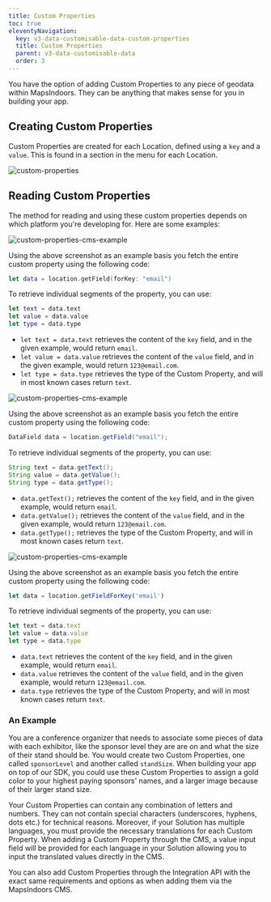 ```yaml
---
title: Custom Properties
toc: true
eleventyNavigation:
  key: v3-data-customisable-data-custom-properties
  title: Custom Properties
  parent: v3-data-customisable-data
  order: 3
---
```


You have the option of adding Custom Properties to any piece of geodata within MapsIndoors. They can be anything that makes sense for you in building your app.

## Creating Custom Properties

Custom Properties are created for each Location, defined using a `key` and a `value`. This is found in a section in the menu for each Location.

![custom-properties](/assets/various/custom-properties.png)

## Reading Custom Properties

The method for reading and using these custom properties depends on which platform you're developing for. Here are some examples:

<mi-tabs>
<mi-tab label="iOS" tab-for="iOS"></mi-tab>
<mi-tab label="Android" tab-for="Android"></mi-tab>
<mi-tab label="Web" tab-for="Web"></mi-tab>
<mi-tab-panel id="iOS">

![custom-properties-cms-example](/assets/various/custom-properties-cms-example.png)

Using the above screenshot as an example basis you fetch the entire custom property using the following code:

```swift
let data = location.getField(forKey: "email")
```

To retrieve individual segments of the property, you can use:

```swift
let text = data.text
let value = data.value
let type = data.type
```

* `let text = data.text` retrieves the content of the `key` field, and in the given example, would return `email`.
* `let value = data.value` retrieves the content of the `value` field, and in the given example, would return `123@email.com`.
* `let type = data.type` retrieves the type of the Custom Property, and will in most known cases return `text`.

</mi-tab-panel>
<mi-tab-panel id="Android">

![custom-properties-cms-example](/assets/various/custom-properties-cms-example.png)

Using the above screenshot as an example basis you fetch the entire custom property using the following code:

```java
DataField data = location.getField("email");
```

To retrieve individual segments of the property, you can use:

```java
String text = data.getText();
String value = data.getValue();
String type = data.getType();
```

* `data.getText();` retrieves the content of the `key` field, and in the given example, would return `email`.
* `data.getValue();` retrieves the content of the `value` field, and in the given example, would return `123@email.com`.
* `data.getType();` retrieves the type of the Custom Property, and will in most known cases return `text`.

</mi-tab-panel>
<mi-tab-panel id="Web">

![custom-properties-cms-example](/assets/various/custom-properties-cms-example.png)

Using the above screenshot as an example basis you fetch the entire custom property using the following code:

```js
let data = location.getFieldForKey('email')
```

To retrieve individual segments of the property, you can use:

```js
let text = data.text
let value = data.value
let type = data.type
```

* `data.text` retrieves the content of the `key` field, and in the given example, would return `email`.
* `data.value` retrieves the content of the `value` field, and in the given example, would return `123@email.com`.
* `data.type` retrieves the type of the Custom Property, and will in most known cases return `text`.

</mi-tab-panel>
</mi-tabs>

### An Example

You are a conference organizer that needs to associate some pieces of data with each exhibitor, like the sponsor level they are are on and what the size of their stand should be. You would create two Custom Properties, one called `sponsorLevel` and another called `standSize`. When building your app on top of our SDK, you could use these Custom Properties to assign a gold color to your highest paying sponsors' names, and a larger image because of their larger stand size.

Your Custom Properties can contain any combination of letters and numbers. They can not contain special characters (underscores, hyphens, dots etc.) for technical reasons. Moreover, if your Solution has multiple languages, you must provide the necessary translations for each Custom Property. When adding a Custom Property through the CMS, a value input field will be provided for each language in your Solution allowing you to input the translated values directly in the CMS.

You can also add Custom Properties through the Integration API with the exact same requirements and options as when adding them via the MapsIndoors CMS.
